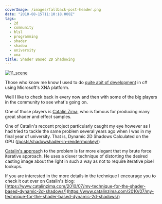 ```yaml
---
coverImage: /images/fallback-post-header.png
date: "2010-08-15T11:10:18.000Z"
tags:
  - 2d
  - community
  - hlsl
  - programming
  - shader
  - shadow
  - university
  - xna
title: Shader Based 2D Shadowing
---
```


[![](/wp-content/uploads/2010/08/11_scene.png "11_scene")](/wp-content/uploads/2010/08/11_scene.png)

Those who know me know I used to do [quite abit of development](/posts/?s=xna) in c# using Microsoft's XNA platform.

<!-- more -->

Well I like to check back in every now and then with some of the big players in the community to see what's going on.

One of those players is [Catalin Zima](https://www.catalinzima.com/), who is famous for producing many great shader and effect samples.

One of Catalin's reccent project particularly caught my eye however as I had tried to tackle the same problem several years ago when I was in my final year of university. That is, Dynamic 2D Shadows Calculated on the GPU ([/posts/shadowshader-in-rendermonkey/](/posts/shadowshader-in-rendermonkey/))

[Catalin's approac](https://www.catalinzima.com/2010/07/my-technique-for-the-shader-based-dynamic-2d-shadows/)h to the problem is far more elegant that my brute force iterative approach. He uses a clever technique of distorting the desired casting image about the light in such a way as not to require iterative pixel lookups.

If you are interested in the more details in the technique I encourage you to check it out over on Catalin's blog: [https://www.catalinzima.com/2010/07/my-technique-for-the-shader-based-dynamic-2d-shadows/](https://www.catalinzima.com/2010/07/my-technique-for-the-shader-based-dynamic-2d-shadows/)
